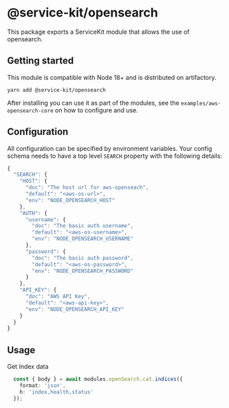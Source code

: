 # @service-kit/opensearch

This package exports a ServiceKit module that allows the use of opensearch.

## Getting started

This module is compatible with Node 18+ and is distributed on artifactory.

```
yarn add @service-kit/opensearch
```

After installing you can use it as part of the modules, see the `examples/aws-opensearch-core` on how to configure and use.


## Configuration

All configuration can be specified by environment variables. Your config schema needs to have a top level `SEARCH` property with the following details:

```js
{
  "SEARCH": {
    "HOST": {
      "doc": "The host url for aws-openseach",
      "default": "<aws-os-url>",
      "env": "NODE_OPENSEARCH_HOST"
    },
    "AUTH": {
      "username": {
        "doc": "The basic auth username",
        "default": "<aws-os-username>",
        "env": "NODE_OPENSEARCH_USERNAME"
      },
      "password": {
        "doc": "The basic auth password",
        "default": "<aws-os-password>",
        "env": "NODE_OPENSEARCH_PASSWORD"
      }
    },
    "API_KEY": {
      "doc": "AWS API Key",
      "default": "<aws-api-key>",
      "env": "NODE_OPENSEARCH_API_KEY"
    }
  }
}
```

## Usage

Get Index data

```ts
  const { body } = await modules.openSearch.cat.indices({
    format: 'json',
    h: 'index,health,status'
  });
```
